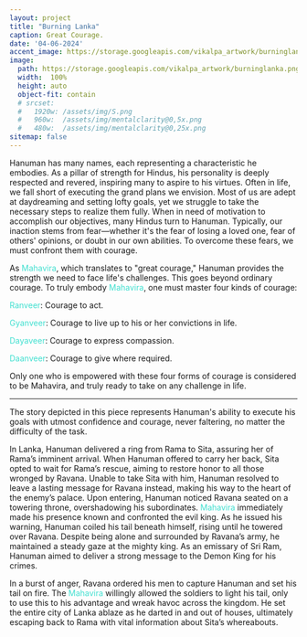 ```yaml
---
layout: project
title: "Burning Lanka"
caption: Great Courage.
date: '04-06-2024'
accent_image: https://storage.googleapis.com/vikalpa_artwork/burninglanka.png  
image: 
  path: https://storage.googleapis.com/vikalpa_artwork/burninglanka.png
  width:  100%
  height: auto
  object-fit: contain
  # srcset: 
  #   1920w: /assets/img/S.png
  #   960w:  /assets/img/mentalclarity@0,5x.png
  #   480w:  /assets/img/mentalclarity@0,25x.png
sitemap: false
---
```


Hanuman has many names, each representing a characteristic he embodies. As a pillar of strength for Hindus, his personality is deeply respected and revered, inspiring many to aspire to his virtues. Often in life, we fall short of executing the grand plans we envision. Most of us are adept at daydreaming and setting lofty goals, yet we struggle to take the necessary steps to realize them fully. When in need of motivation to accomplish our objectives, many Hindus turn to Hanuman. Typically, our inaction stems from fear—whether it's the fear of losing a loved one, fear of others' opinions, or doubt in our own abilities. To overcome these fears, we must confront them with courage.

As <span style="color:turquoise">Mahavira</span>, which translates to "great courage," Hanuman provides the strength we need to face life's challenges. This goes beyond ordinary courage. To truly embody <span style="color:turquoise">Mahavira</span>, one must master four kinds of courage:

<span style="color:turquoise">Ranveer</span>: Courage to act.

<span style="color:turquoise">Gyanveer</span>: Courage to live up to his or her convictions in life.

<span style="color:turquoise">Dayaveer</span>: Courage to express compassion.

<span style="color:turquoise">Daanveer</span>: Courage to give where required.

Only one who is empowered with these four forms of courage is considered to be Mahavira, and truly ready to take on any challenge in life.

---

The story depicted in this piece represents Hanuman's ability to execute his goals with utmost confidence and courage, never faltering, no matter the difficulty of the task. 

In Lanka, Hanuman delivered a ring from Rama to Sita, assuring her of Rama’s imminent arrival. When Hanuman offered to carry her back, Sita opted to wait for Rama’s rescue, aiming to restore honor to all those wronged by Ravana. Unable to take Sita with him, Hanuman resolved to leave a lasting message for Ravana instead, making his way to the heart of the enemy’s palace. Upon entering, Hanuman noticed Ravana seated on a towering throne, overshadowing his subordinates. <span style="color:turquoise">Mahavira</span> immediately made his presence known and confronted the evil king. As he issued his warning, Hanuman coiled his tail beneath himself, rising until he towered over Ravana. Despite being alone and surrounded by Ravana’s army, he maintained a steady gaze at the mighty king. As an emissary of Sri Ram, Hanuman aimed to deliver a strong message to the Demon King for his crimes.

In a burst of anger, Ravana ordered his men to capture Hanuman and set his tail on fire. The <span style="color:turquoise">Mahavira</span> willingly allowed the soldiers to light his tail, only to use this to his advantage and wreak havoc across the kingdom. He set the entire city of Lanka ablaze as he darted in and out of houses, ultimately escaping back to Rama with vital information about Sita’s whereabouts.

